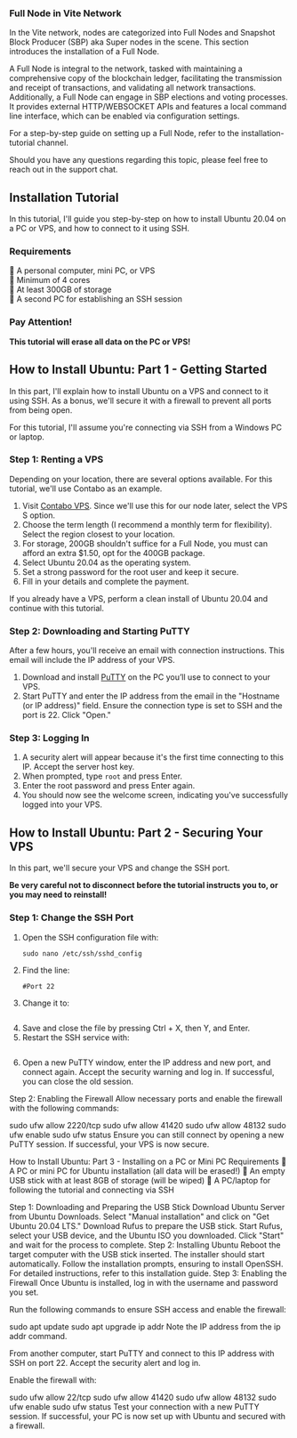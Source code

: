 ### Full Node in Vite Network

In the Vite network, nodes are categorized into Full Nodes and Snapshot Block Producer (SBP) aka Super nodes in the scene. This section introduces the installation of a Full Node.

A Full Node is integral to the network, tasked with maintaining a comprehensive copy of the blockchain ledger, facilitating the transmission and receipt of transactions, and validating all network transactions. Additionally, a Full Node can engage in SBP elections and voting processes. It provides external HTTP/WEBSOCKET APIs and features a local command line interface, which can be enabled via configuration settings.

For a step-by-step guide on setting up a Full Node, refer to the installation-tutorial channel.

Should you have any questions regarding this topic, please feel free to reach out in the support chat.

## Installation Tutorial

In this tutorial, I'll guide you step-by-step on how to install Ubuntu 20.04 on a PC or VPS, and how to connect to it using SSH.

### Requirements

:small_blue_diamond: A personal computer, mini PC, or VPS  
:small_blue_diamond: Minimum of 4 cores  
:small_blue_diamond: At least 300GB of storage  
:small_blue_diamond: A second PC for establishing an SSH session  

### Pay Attention!

**This tutorial will erase all data on the PC or VPS!**

## How to Install Ubuntu: Part 1 - Getting Started

In this part, I'll explain how to install Ubuntu on a VPS and connect to it using SSH. As a bonus, we'll secure it with a firewall to prevent all ports from being open.

For this tutorial, I'll assume you're connecting via SSH from a Windows PC or laptop.

### Step 1: Renting a VPS

Depending on your location, there are several options available. For this tutorial, we'll use Contabo as an example.

1. Visit [Contabo VPS](https://contabo.com/en/vps/). Since we'll use this for our node later, select the VPS S option.
2. Choose the term length (I recommend a monthly term for flexibility). Select the region closest to your location.
3. For storage, 200GB shouldn't suffice for a Full Node, you must can afford an extra $1.50, opt for the 400GB package.
4. Select Ubuntu 20.04 as the operating system.
5. Set a strong password for the root user and keep it secure.
6. Fill in your details and complete the payment.

If you already have a VPS, perform a clean install of Ubuntu 20.04 and continue with this tutorial.

### Step 2: Downloading and Starting PuTTY

After a few hours, you'll receive an email with connection instructions. This email will include the IP address of your VPS.

1. Download and install [PuTTY](https://www.putty.org/) on the PC you’ll use to connect to your VPS.
2. Start PuTTY and enter the IP address from the email in the "Hostname (or IP address)" field. Ensure the connection type is set to SSH and the port is 22. Click "Open."

### Step 3: Logging In

1. A security alert will appear because it's the first time connecting to this IP. Accept the server host key.
2. When prompted, type `root` and press Enter.
3. Enter the root password and press Enter again.
4. You should now see the welcome screen, indicating you've successfully logged into your VPS.

## How to Install Ubuntu: Part 2 - Securing Your VPS

In this part, we'll secure your VPS and change the SSH port.

**Be very careful not to disconnect before the tutorial instructs you to, or you may need to reinstall!**

### Step 1: Change the SSH Port

1. Open the SSH configuration file with:  
   ```
   sudo nano /etc/ssh/sshd_config 
3. Find the line:
    ```
    #Port 22
4. Change it to:
    ```Port 2220
5. Save and close the file by pressing Ctrl + X, then Y, and Enter.
6. Restart the SSH service with:
    ```sudo systemctl restart sshd
7. Open a new PuTTY window, enter the IP address and new port, and connect again. Accept the security warning and log in. If successful, you can close the old session.

Step 2: Enabling the Firewall
Allow necessary ports and enable the firewall with the following commands:


sudo ufw allow 2220/tcp
sudo ufw allow 41420
sudo ufw allow 48132
sudo ufw enable
sudo ufw status
Ensure you can still connect by opening a new PuTTY session. If successful, your VPS is now secure.

How to Install Ubuntu: Part 3 - Installing on a PC or Mini PC
Requirements
:small_blue_diamond: A PC or mini PC for Ubuntu installation (all data will be erased!)
:small_blue_diamond: An empty USB stick with at least 8GB of storage (will be wiped)
:small_blue_diamond: A PC/laptop for following the tutorial and connecting via SSH

Step 1: Downloading and Preparing the USB Stick
Download Ubuntu Server from Ubuntu Downloads.
Select "Manual installation" and click on "Get Ubuntu 20.04 LTS."
Download Rufus to prepare the USB stick.
Start Rufus, select your USB device, and the Ubuntu ISO you downloaded. Click "Start" and wait for the process to complete.
Step 2: Installing Ubuntu
Reboot the target computer with the USB stick inserted. The installer should start automatically.
Follow the installation prompts, ensuring to install OpenSSH.
For detailed instructions, refer to this installation guide.
Step 3: Enabling the Firewall
Once Ubuntu is installed, log in with the username and password you set.

Run the following commands to ensure SSH access and enable the firewall:


sudo apt update
sudo apt upgrade
ip addr
Note the IP address from the ip addr command.

From another computer, start PuTTY and connect to this IP address with SSH on port 22. Accept the security alert and log in.

Enable the firewall with:


sudo ufw allow 22/tcp
sudo ufw allow 41420
sudo ufw allow 48132
sudo ufw enable
sudo ufw status
Test your connection with a new PuTTY session. If successful, your PC is now set up with Ubuntu and secured with a firewall.

